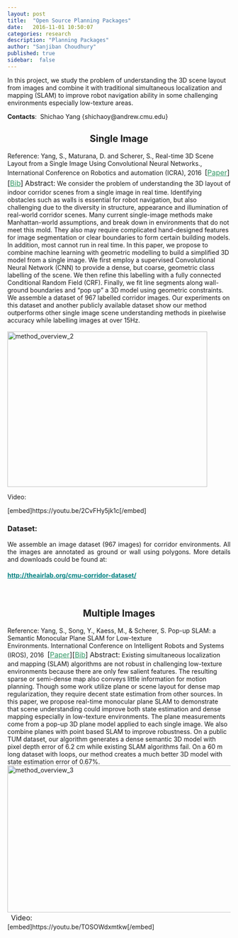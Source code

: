 ```yaml
---
layout: post
title:  "Open Source Planning Packages"
date:   2016-11-01 10:50:07
categories: research
description: "Planning Packages"
author: "Sanjiban Choudhury"
published: true
sidebar:  false
---
```


In this project, we study the problem of understanding the 3D scene layout from images and combine it with traditional simultaneous localization and mapping (SLAM) to improve robot navigation ability in some challenging environments especially low-texture areas.

<div class="single-info"> <p class="overview"><strong>Contacts</strong>:  Shichao Yang {shichaoy@andrew.cmu.edu}</p> </div> <h2 class="overview" style="text-align: center;"><strong>Single Image</strong></h2> Reference: Yang, S., Maturana, D. and Scherer, S., Real-time 3D Scene Layout from a Single Image Using Convolutional Neural Networks., International Conference on Robotics and automation (ICRA), 2016 <strong> </strong><span style="font-size: 16px; line-height: 1.5;">[<span style="color: #339966;"><a style="color: #339966;" href="http://www.frc.ri.cmu.edu/~syang/Publications/icra_2016.pdf">Paper</a></span>][<span style="color: #339966;"><a style="color: #339966;" href="http://www.frc.ri.cmu.edu/~syang/Publications/pop_icra_16.bib">Bib</a></span>]</span> <span style="font-size: 16px; line-height: 1.5;">Abstract:</span> We consider the problem of understanding the 3D layout of indoor corridor scenes from a single image in real time. Identifying obstacles such as walls is essential for robot navigation, but also challenging due to the diversity in structure, appearance and illumination of real-world corridor scenes. Many current single-image methods make Manhattan-world assumptions, and break down in environments that do not meet this mold. They also may require complicated hand-designed features for image segmentation or clear boundaries to form certain building models. In addition, most cannot run in real time. In this paper, we propose to combine machine learning with geometric modelling to build a simplified 3D model from a single image. We first employ a supervised Convolutional Neural Network (CNN) to provide a dense, but coarse, geometric class labelling of the scene. We then refine this labelling with a fully connected Conditional Random Field (CRF). Finally, we fit line segments along wall-ground boundaries and <q>pop up</q> a 3D model using geometric constraints. We assemble a dataset of 967 labelled corridor images. Our experiments on this dataset and another publicly available dataset show our method outperforms other single image scene understanding methods in pixelwise accuracy while labelling images at over 15Hz.                                                                                                 <a href="http://theairlab.org/wp-content/uploads/2016/08/method_overview_2.png"><img class="wp-image-3999 aligncenter" src="http://theairlab.org/wp-content/uploads/2016/08/method_overview_2-300x233.png" alt="method_overview_2" width="451" height="351" /></a> <p class="single-info">Video:</p> [embed]https://youtu.be/2CvFHy5jk1c[/embed] <h3>Dataset:</h3> <p align="justify">We assemble an image dataset (967 images) for corridor environments. All the images are annotated as ground or wall using polygons. More details and downloads could be found at:</p> <h4><strong><span style="color: #008080;"><a style="color: #008080;" href="http://theairlab.org/cmu-corridor-dataset/">http://theairlab.org/cmu-corridor-dataset/</a></span></strong></h4> &nbsp; <h2 class="overview" style="text-align: center;"><strong>Multiple Images</strong></h2> Reference: Yang, S., Song, Y., Kaess, M., &amp; Scherer, S. Pop-up SLAM: a Semantic Monocular Plane SLAM for Low-texture Environments. International Conference on Intelligent Robots and Systems (IROS), 2016  <span style="font-size: 16px; line-height: 1.5;">[<span style="color: #339966;"><a style="color: #339966;" href="http://www.frc.ri.cmu.edu/~syang/Publications/iros_2016.pdf">Paper</a></span>][<span style="color: #339966;"><a style="color: #339966;" href="http://www.frc.ri.cmu.edu/~syang/Publications/pop_iros_16.bib">Bib</a></span>]</span> <span style="font-size: 16px; line-height: 1.5;">Abstract:</span> Existing simultaneous localization and mapping (SLAM) algorithms are not robust in challenging low-texture environments because there are only few salient features. The resulting sparse or semi-dense map also conveys little information for motion planning. Though some work utilize plane or scene layout for dense map regularization, they require decent state estimation from other sources. In this paper, we propose real-time monocular plane SLAM to demonstrate that scene understanding could improve both state estimation and dense mapping especially in low-texture environments. The plane measurements come from a pop-up 3D plane model applied to each single image. We also combine planes with point based SLAM to improve robustness. On a public TUM dataset, our algorithm generates a dense semantic 3D model with pixel depth error of 6.2 cm while existing SLAM algorithms fail. On a 60 m long dataset with loops, our method creates a much better 3D model with state estimation error of 0.67%. <a href="http://theairlab.org/wp-content/uploads/2016/08/method_overview_3.png"><img class="wp-image-4055 aligncenter" src="http://theairlab.org/wp-content/uploads/2016/08/method_overview_3-300x169.png" alt="method_overview_3" width="590" height="332" /></a> &nbsp; <span style="font-size: 16px; line-height: 1.5;">Video:</span> <div class="single-info"> [embed]https://youtu.be/TOSOWdxmtkw[/embed] </div> <div class="single-info"></div>